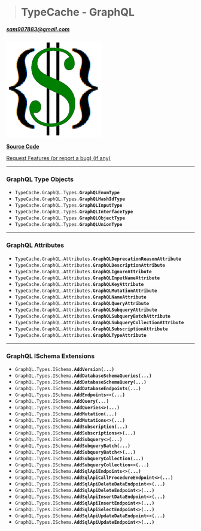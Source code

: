 ># TypeCache - GraphQL
##### sam987883@gmail.com  

![image](../../TypeCash.png)

[**Source Code**](https://github.com/sam987883/TypeCache/tree/master/src/TypeCache.GraphQL)

[Request Features (or report a bug) (if any)](https://github.com/sam987883/TypeCache/issues)

---
### GraphQL Type Objects

- `TypeCache.GraphQL.Types.`__`GraphQLEnumType`__
- `TypeCache.GraphQL.Types.`__`GraphQLHashIdType`__
- `TypeCache.GraphQL.Types.`__`GraphQLInputType`__
- `TypeCache.GraphQL.Types.`__`GraphQLInterfaceType`__
- `TypeCache.GraphQL.Types.`__`GraphQLObjectType`__
- `TypeCache.GraphQL.Types.`__`GraphQLUnionType`__
---
### GraphQL Attributes

- `TypeCache.GraphQL.Attributes.`__`GraphQLDeprecationReasonAttribute`__
- `TypeCache.GraphQL.Attributes.`__`GraphQLDescriptionAttribute`__
- `TypeCache.GraphQL.Attributes.`__`GraphQLIgnoreAttribute`__
- `TypeCache.GraphQL.Attributes.`__`GraphQLInputNameAttribute`__
- `TypeCache.GraphQL.Attributes.`__`GraphQLKeyAttribute`__
- `TypeCache.GraphQL.Attributes.`__`GraphQLMutationAttribute`__
- `TypeCache.GraphQL.Attributes.`__`GraphQLNameAttribute`__
- `TypeCache.GraphQL.Attributes.`__`GraphQLQueryAttribute`__
- `TypeCache.GraphQL.Attributes.`__`GraphQLSubqueryAttribute`__
- `TypeCache.GraphQL.Attributes.`__`GraphQLSubqueryBatchAttribute`__
- `TypeCache.GraphQL.Attributes.`__`GraphQLSubqueryCollectionAttribute`__
- `TypeCache.GraphQL.Attributes.`__`GraphQLSubscriptionAttribute`__
- `TypeCache.GraphQL.Attributes.`__`GraphQLTypeAttribute`__
---
### GraphQL ISchema Extensions


- `GraphQL.Types.ISchema.`__`AddVersion(...)`__
- `GraphQL.Types.ISchema.`__`AddDatabaseSchemaQueries(...)`__
- `GraphQL.Types.ISchema.`__`AddDatabaseSchemaQuery(...)`__
- `GraphQL.Types.ISchema.`__`AddDatabaseEndpoints(...)`__
- `GraphQL.Types.ISchema.`__`AddEndpoints<>(...)`__
- `GraphQL.Types.ISchema.`__`AddQuery(...)`__
- `GraphQL.Types.ISchema.`__`AddQueries<>(...)`__
- `GraphQL.Types.ISchema.`__`AddMutation(...)`__
- `GraphQL.Types.ISchema.`__`AddMutations<>(...)`__
- `GraphQL.Types.ISchema.`__`AddSubscription(...)`__
- `GraphQL.Types.ISchema.`__`AddSubscriptions<>(...)`__
- `GraphQL.Types.ISchema.`__`AddSubquery<>(...)`__
- `GraphQL.Types.ISchema.`__`AddSubqueryBatch(...)`__
- `GraphQL.Types.ISchema.`__`AddSubqueryBatch<>(...)`__
- `GraphQL.Types.ISchema.`__`AddSubqueryCollection(...)`__
- `GraphQL.Types.ISchema.`__`AddSubqueryCollection<>(...)`__
- `GraphQL.Types.ISchema.`__`AddSqlApiEndpoints<>(...)`__
- `GraphQL.Types.ISchema.`__`AddSqlApiCallProcedureEndpoint<>(...)`__
- `GraphQL.Types.ISchema.`__`AddSqlApiDeleteDataEndpoint<>(...)`__
- `GraphQL.Types.ISchema.`__`AddSqlApiDeleteEndpoint<>(...)`__
- `GraphQL.Types.ISchema.`__`AddSqlApiInsertDataEndpoint<>(...)`__
- `GraphQL.Types.ISchema.`__`AddSqlApiInsertEndpoint<>(...)`__
- `GraphQL.Types.ISchema.`__`AddSqlApiSelectEndpoint<>(...)`__
- `GraphQL.Types.ISchema.`__`AddSqlApiUpdateDataEndpoint<>(...)`__
- `GraphQL.Types.ISchema.`__`AddSqlApiUpdateEndpoint<>(...)`__
